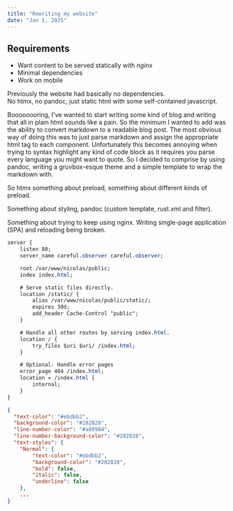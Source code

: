 ```yaml
---
title: "Rewriting my website"
date: "Jan 1, 2025"
---
```


## Requirements

* Want content to be served statically with *nginx*
* Minimal dependencies
* Work on mobile

Previously the website had basically no dependencies.\
No htmx, no pandoc, just static html with some self-contained javascript.

Boooooooring, I've wanted to start writing some kind of blog and
writing that all in plain html sounds like a pain. So the minimum I wanted
to add was the ability to convert markdown to a readable blog post.
The most obvious way of doing this was to just parse markdown and assign
the appropriate html tag to each component. Unfortunately this becomes annoying
when trying to syntax highlight any kind of code block as it requires you parse
every language you might want to quote. So I decided to comprise by using pandoc,
writing a gruvbox-esque theme and a simple template to wrap the markdown with.

So htmx something about preload, something about different kinds of preload.

Something about styling, pandoc (custom template, rust.xml and filter).

Something about trying to keep using nginx. Writing single-page application (SPA)
and reloading being broken.

```css
server {
    listen 80;
    server_name careful.observer careful.observer;

    root /var/www/nicolas/public;
    index index.html;

    # Serve static files directly.
    location /static/ {
        alias /var/www/nicolas/public/static/;
        expires 30d;
        add_header Cache-Control "public";
    }

    # Handle all other routes by serving index.html.
    location / {
        try_files $uri $uri/ /index.html;
    }

    # Optional: Handle error pages
    error_page 404 /index.html;
    location = /index.html {
        internal;
    }
}
```


```json
{
  "text-color": "#ebdbb2",
  "background-color": "#282828",
  "line-number-color": "#a89984",
  "line-number-background-color": "#282828",
  "text-styles": {
    "Normal": {
        "text-color": "#ebdbb2",
        "background-color": "#282828",
        "bold": false,
        "italic": false,
        "underline": false
    },
    ...
}
```
